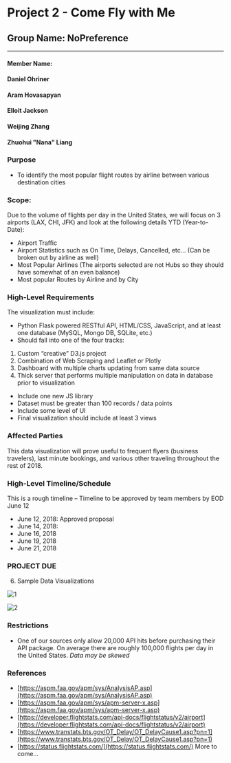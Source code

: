 # Project 2 - Come Fly with Me 
## Group Name: NoPreference
-------------------------------
#### Member Name: 
#### Daniel Ohriner
#### Aram Hovasapyan
#### Elloit Jackson
#### Weijing Zhang
#### Zhuohui "Nana" Liang

### Purpose 

* To identify the most popular flight routes by airline between various destination cities

### Scope: 
Due to the volume of flights per day in the United States, we will focus on 3 airports (LAX, CHI, JFK) and look at the following details YTD (Year-to-Date):
*	Airport Traffic
*	Airport Statistics such as On Time, Delays, Cancelled, etc… (Can be broken out by airline as well)
*	Most Popular Airlines (The airports selected are not Hubs so they should have somewhat of an even balance)
*	Most popular Routes by Airline and by City

### High-Level Requirements
The visualization must include:
*	Python Flask powered RESTful API, HTML/CSS, JavaScript, and at least one database (MySQL, Mongo DB, SQLite, etc.)
*	Should fall into one of the four tracks:
   1. Custom “creative” D3.js project
   2. Combination of Web Scraping and Leaflet or Plotly
   3. Dashboard with multiple charts updating from same data source
   4. Thick server that performs multiple manipulation on data in database prior to visualization
*	Include one new JS library
*	Dataset must be greater than 100 records / data points
*	Include some level of UI
*	Final visualization should include at least 3 views

### Affected Parties
This data visualization will prove useful to frequent flyers (business travelers), last minute bookings, and various other traveling throughout the rest of 2018.

### High-Level Timeline/Schedule
This is a rough timeline – Timeline to be approved by team members by EOD June 12
-	June 12, 2018: Approved proposal
-	June 14, 2018:	
-	June 16, 2018
- June 19, 2018
- June 21, 2018

### PROJECT DUE
6.	Sample Data Visualizations

![1](/images/1.jpg)

![2](/images/2.jpg)

### Restrictions
*	One of our sources only allow 20,000 API hits before purchasing their API package.  On average there are roughly 100,000 flights per day in the United States.  *Data may be skewed*
 
### References
* [https://aspm.faa.gov/apm/sys/AnalysisAP.asp](https://aspm.faa.gov/apm/sys/AnalysisAP.asp)
* [https://aspm.faa.gov/apm/sys/apm-server-x.asp](https://aspm.faa.gov/apm/sys/apm-server-x.asp)
* [https://developer.flightstats.com/api-docs/flightstatus/v2/airport](https://developer.flightstats.com/api-docs/flightstatus/v2/airport)
* [https://www.transtats.bts.gov/OT_Delay/OT_DelayCause1.asp?pn=1](https://www.transtats.bts.gov/OT_Delay/OT_DelayCause1.asp?pn=1)
* [https://status.flightstats.com/](https://status.flightstats.com/)
More to come…

